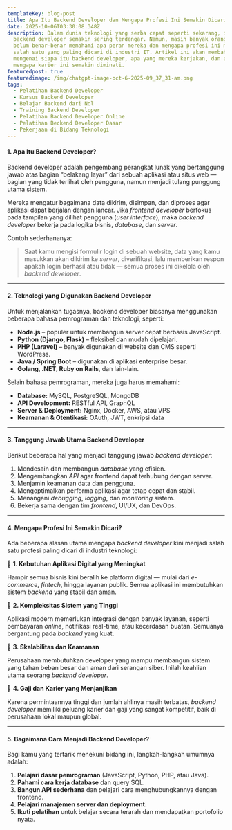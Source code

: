 ```yaml
---
templateKey: blog-post
title: Apa Itu Backend Developer dan Mengapa Profesi Ini Semakin Dicari?
date: 2025-10-06T03:30:08.348Z
description: Dalam dunia teknologi yang serba cepat seperti sekarang, istilah
  backend developer semakin sering terdengar. Namun, masih banyak orang yang
  belum benar-benar memahami apa peran mereka dan mengapa profesi ini menjadi
  salah satu yang paling dicari di industri IT. Artikel ini akan membahas tuntas
  mengenai siapa itu backend developer, apa yang mereka kerjakan, dan alasan
  mengapa karier ini semakin diminati.
featuredpost: true
featuredimage: /img/chatgpt-image-oct-6-2025-09_37_31-am.png
tags:
  - Pelatihan Backend Developer
  - Kursus Backend Developer
  - Belajar Backend dari Nol
  - Training Backend Developer
  - Pelatihan Backend Developer Online
  - Pelatihan Beckend Developer Dasar
  - Pekerjaan di Bidang Teknologi
---
```

#### 1. Apa Itu Backend Developer?

Backend developer adalah pengembang perangkat lunak yang bertanggung jawab atas bagian “belakang layar” dari sebuah aplikasi atau situs web — bagian yang tidak terlihat oleh pengguna, namun menjadi tulang punggung utama sistem.

Mereka mengatur bagaimana data dikirim, disimpan, dan diproses agar aplikasi dapat berjalan dengan lancar. Jika *frontend developer* berfokus pada tampilan yang dilihat pengguna (*user interface*), maka *backend developer* bekerja pada logika bisnis, *database*, dan *server*.

Contoh sederhananya:

> Saat kamu mengisi formulir login di sebuah website, data yang kamu masukkan akan dikirim ke *server*, diverifikasi, lalu memberikan respon apakah login berhasil atau tidak — semua proses ini dikelola oleh *backend developer*.

- - -

#### 2. Teknologi yang Digunakan Backend Developer

Untuk menjalankan tugasnya, backend developer biasanya menggunakan beberapa bahasa pemrograman dan teknologi, seperti:

* **Node.js** – populer untuk membangun server cepat berbasis JavaScript.
* **Python (Django, Flask)** – fleksibel dan mudah dipelajari.
* **PHP (Laravel)** – banyak digunakan di website dan CMS seperti WordPress.
* **Java / Spring Boot** – digunakan di aplikasi enterprise besar.
* **Golang, .NET, Ruby on Rails**, dan lain-lain.

Selain bahasa pemrograman, mereka juga harus memahami:

* **Database:** MySQL, PostgreSQL, MongoDB
* **API Development:** RESTful API, GraphQL
* **Server & Deployment:** Nginx, Docker, AWS, atau VPS
* **Keamanan & Otentikasi:** OAuth, JWT, enkripsi data

- - -

#### 3. Tanggung Jawab Utama Backend Developer

Berikut beberapa hal yang menjadi tanggung jawab *backend developer*:

1. Mendesain dan membangun *database* yang efisien.
2. Mengembangkan *API* agar frontend dapat terhubung dengan server.
3. Menjamin keamanan data dan pengguna.
4. Mengoptimalkan performa aplikasi agar tetap cepat dan stabil.
5. Menangani *debugging*, *logging*, dan *monitoring* sistem.
6. Bekerja sama dengan tim *frontend*, UI/UX, dan DevOps.

- - -

#### 4. Mengapa Profesi Ini Semakin Dicari?

Ada beberapa alasan utama mengapa *backend developer* kini menjadi salah satu profesi paling dicari di industri teknologi:

🔹 **1. Kebutuhan Aplikasi Digital yang Meningkat**

Hampir semua bisnis kini beralih ke platform digital — mulai dari *e-commerce*, *fintech*, hingga layanan publik. Semua aplikasi ini membutuhkan sistem *backend* yang stabil dan aman.

🔹 **2. Kompleksitas Sistem yang Tinggi**

Aplikasi modern memerlukan integrasi dengan banyak layanan, seperti pembayaran *online*, notifikasi real-time, atau kecerdasan buatan. Semuanya bergantung pada *backend* yang kuat.

🔹 **3. Skalabilitas dan Keamanan**

Perusahaan membutuhkan developer yang mampu membangun sistem yang tahan beban besar dan aman dari serangan siber. Inilah keahlian utama seorang *backend developer*.

🔹 **4. Gaji dan Karier yang Menjanjikan**

Karena permintaannya tinggi dan jumlah ahlinya masih terbatas, *backend developer* memiliki peluang karier dan gaji yang sangat kompetitif, baik di perusahaan lokal maupun global.

- - -

#### 5. Bagaimana Cara Menjadi Backend Developer?

Bagi kamu yang tertarik menekuni bidang ini, langkah-langkah umumnya adalah:

1. **Pelajari dasar pemrograman** (JavaScript, Python, PHP, atau Java).
2. **Pahami cara kerja database** dan query SQL.
3. **Bangun API sederhana** dan pelajari cara menghubungkannya dengan frontend.
4. **Pelajari manajemen server dan deployment.**
5. **Ikuti pelatihan** untuk belajar secara terarah dan mendapatkan portofolio nyata.